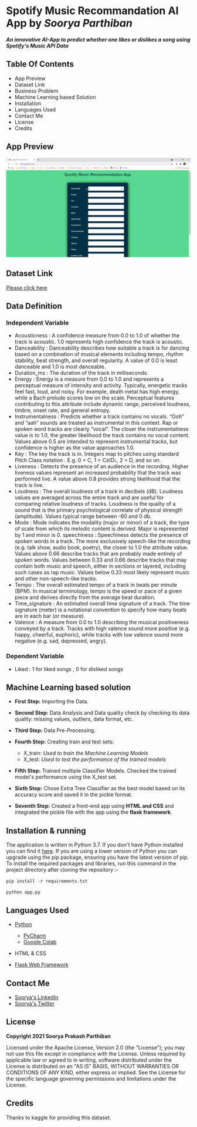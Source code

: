# Spotify Music Recommandation AI App by ***Soorya Parthiban***

***An innovative AI-App to predict whether one likes or dislikes a song using Spotify's Music API Data***

## Table Of Contents
* App Preview
* Dataset Link
* Business Problem
* Machine Learning based Solution
* Installation
* Languages Used
* Contact Me
* License
* Credits

## App Preview
![Cick Here](https://github.com/drdataSpp/ML-App7-Spotify-Music-Recommender-API/blob/master/Music-Recommender-App.gif)

## Dataset Link
[Please click here](https://www.kaggle.com/bricevergnou/spotify-recommendation)

## Data Definition

### Independent Variable
- Acousticness : A confidence measure from 0.0 to 1.0 of whether the track is acoustic. 1.0 represents high confidence the track is acoustic.
- Danceability : Danceability describes how suitable a track is for dancing based on a combination of musical elements including tempo, rhythm stability, beat strength, and overall regularity. A value of 0.0 is least danceable and 1.0 is most danceable.
- Duration_ms : The duration of the track in milliseconds.
- Energy : Energy is a measure from 0.0 to 1.0 and represents a perceptual measure of intensity and activity. Typically, energetic tracks feel fast, loud, and noisy. For example, death metal has high energy, while a Bach prelude scores low on the scale. Perceptual features contributing to this attribute include dynamic range, perceived loudness, timbre, onset rate, and general entropy.
- Instrumentalness : Predicts whether a track contains no vocals. “Ooh” and “aah” sounds are treated as instrumental in this context. Rap or spoken word tracks are clearly “vocal”. The closer the instrumentalness value is to 1.0, the greater likelihood the track contains no vocal content. Values above 0.5 are intended to represent instrumental tracks, but confidence is higher as the value approaches 1.0.
- Key : The key the track is in. Integers map to pitches using standard Pitch Class notation . E.g. 0 = C, 1 = C♯/D♭, 2 = D, and so on.
- Liveness : Detects the presence of an audience in the recording. Higher liveness values represent an increased probability that the track was performed live. A value above 0.8 provides strong likelihood that the track is live.
- Loudness : The overall loudness of a track in decibels (dB). Loudness values are averaged across the entire track and are useful for comparing relative loudness of tracks. Loudness is the quality of a sound that is the primary psychological correlate of physical strength (amplitude). Values typical range between -60 and 0 db.
- Mode : Mode indicates the modality (major or minor) of a track, the type of scale from which its melodic content is derived. Major is represented by 1 and minor is 0.
speechiness : Speechiness detects the presence of spoken words in a track. The more exclusively speech-like the recording (e.g. talk show, audio book, poetry), the closer to 1.0 the attribute value. Values above 0.66 describe tracks that are probably made entirely of spoken words. Values between 0.33 and 0.66 describe tracks that may contain both music and speech, either in sections or layered, including such cases as rap music. Values below 0.33 most likely represent music and other non-speech-like tracks.
- Tempo : The overall estimated tempo of a track in beats per minute (BPM). In musical terminology, tempo is the speed or pace of a given piece and derives directly from the average beat duration.
- Time_signature : An estimated overall time signature of a track. The time signature (meter) is a notational convention to specify how many beats are in each bar (or measure).
- Valence : A measure from 0.0 to 1.0 describing the musical positiveness conveyed by a track. Tracks with high valence sound more positive (e.g. happy, cheerful, euphoric), while tracks with low valence sound more negative (e.g. sad, depressed, angry).

### Dependent Variable
- Liked : 1 for liked songs , 0 for disliked songs

## Machine Learning based solution
* **First Step:** Importing the Data.
* **Second Step:** Data Analysis and Data quality check by checking its data quality: missing values, outliers, data format, etc. 
* **Third Step:** Data Pre-Processing.
* **Fourth Step:** Creating train and test sets:
  * X_train: *Used to train the Machine Learning Models*
  * X_test: *Used to test the performance of the trained models*
  
 * **Fifth Step:** Trained multiple Classifier Models. Checked the trained model's performance using the X_test set.
 
 * **Sixth Step:** Chose Extra Tree Classifier as the best model based on its accuracy score and saved it in the pickle format.
 
 * **Seventh Step:** Created a front-end app using **HTML and CSS** and integrated the pickle file with the app using the **flask framework**.
 
## Installation & running
The application is written in Python 3.7. If you don't have Python installed you can find it [here](https://www.python.org/). If you are using a lower version of Python you can upgrade using the pip package, ensuring you have the latest version of pip. To install the required packages and libraries, run this command in the project directory after cloning the repository :-

```
pip install -r requirements.txt
```

```
python app.py
```

## Languages Used
* [Python](https://www.python.org/)
  * [PyCharm](https://www.jetbrains.com/pycharm/)
  * [Google Colab](https://colab.research.google.com/notebooks/intro.ipynb)
  
* HTML & CSS 

* [Flask Web Framework](https://flask.palletsprojects.com/en/1.1.x/)

## Contact Me
* [Soorya's LinkedIn](https://www.linkedin.com/in/sooryaprakashparthiban/)
* [Soorya's Twitter](https://twitter.com/Drdataspp)

## License
**Copyright 2021 Soorya Prakash Parthiban**

Licensed under the Apache License, Version 2.0 (the "License"); you may not use this file except in compliance with the License. Unless required by applicable law or agreed to in writing, software distributed under the License is distributed on an "AS IS" BASIS, WITHOUT WARRANTIES OR CONDITIONS OF ANY KIND, either express or implied. See the License for the specific language governing permissions and limitations under the License.

## Credits
Thanks to kaggle for providing this dataset.
